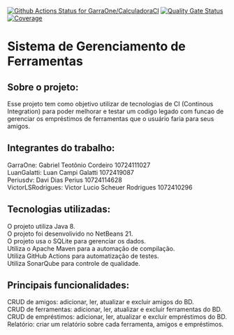 [![Github Actions Status for GarraOne/CalculadoraCI](https://github.com/GarraOne/EmprestimoFerramentaCI/workflows/Java%20CI%20with%20Maven/badge.svg)](https://github.com/GarraOne/EmprestimoFerramentaCI/actions)
[![Quality Gate Status](https://sonarcloud.io/api/project_badges/measure?project=GarraOne_EmprestimoFerramentaCI&metric=alert_status)](https://sonarcloud.io/summary/new_code?id=GarraOne_EmprestimoFerramentaCI)
[![Coverage](https://sonarcloud.io/api/project_badges/measure?project=GarraOne_EmprestimoFerramentaCI&metric=coverage)](https://sonarcloud.io/component_measures?id=GarraOne_EmprestimoFerramentaCI&metric=coverage)
 



# Sistema de Gerenciamento de Ferramentas
## Sobre o projeto:
Esse projeto tem como objetivo utilizar de tecnologias de CI (Continous Integration) para poder melhorar e testar um codigo legado com funcao de gerenciar os empréstimos de ferramentas que o usuário faria para seus amigos.

## Integrantes do trabalho:
GarraOne: Gabriel Teotônio Cordeiro 10724111027 \
LuanGalatti: Luan Campi Galatti 1072419087 \
Periusdv: Davi Dias Perius 10724114628 \
VictorLSRodrigues: Victor Lucio Scheuer Rodrigues 1072410296

## Tecnologias utilizadas:
O projeto utiliza Java 8. \
O projeto foi desenvolivido no NetBeans 21. \
O projeto usa o SQLite para gerenciar os dados. \
Utiliza o Apache Maven para a automação de compilação. \
Utiliza GitHub Actions para automatização de testes. \
Utiliza SonarQube para controle de qualidade.

## Principais funcionalidades:
CRUD de amigos: adicionar, ler, atualizar e excluir amigos do BD. \
CRUD de ferramentas: adicionar, ler, atualizar e excluir ferramentas do BD. \
CRUD de empréstimos: adicionar, ler, atualizar e excluir empréstimos do BD. \
Relatório: criar um relatório sobre cada ferramenta, amigos e empréstimos. 

